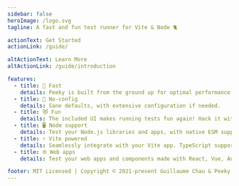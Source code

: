 ```yaml
---
sidebar: false
heroImage: /logo.svg
tagline: A fast and fun test runner for Vite & Node 🐈️

actionText: Get Started
actionLink: /guide/

altActionText: Learn More
altActionLink: /guide/introduction

features:
  - title: 🚀️ Fast
    details: Peeky is built from the ground up for optimal performance. Run test faster!
  - title: 🔧️ No-config
    details: Sane defaults, with extensive configuration if needed.
  - title: 😻️ Fun
    details: The included UI makes running tests fun again! Hack it with the API!
  - title: 🖥️ Node support
    details: Test your Node.js libraries and apps, with native ESM support!
  - title: ⚡️ Vite powered
    details: Seamlessly integrate with your Vite app. TypeScript support included.
  - title: 🌐️ Web apps
    details: Test your web apps and components made with React, Vue, Angular, etc.

footer: MIT Licensed | Copyright © 2021-present Guillaume Chau & Peeky Contributors
---
```


<script setup>
import CustomHome from '/.vitepress/theme/components/CustomHome.vue'
import Features from './Features.vue'
import HomeScreenshot from './HomeScreenshot.vue'
</script>

<CustomHome>
  <template v-slot:hero>
    <HomeScreenshot />
  </template>
  <div class="space-y-4 mb-12">
    <Features/>
  </div>
</CustomHome>
